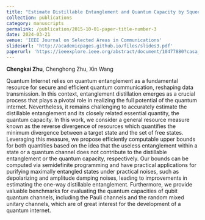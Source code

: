 ```yaml
---
title: "Estimate Distillable Entanglement and Quantum Capacity by Squeezing Useless Entanglement"
collection: publications
category: manuscripts
permalink: /publication/2015-10-01-paper-title-number-3
date: 2024-03-21
venue: 'IEEE Journal on Selected Areas in Communications'
slidesurl: 'http://academicpages.github.io/files/slides3.pdf'
paperurl: 'https://ieeexplore.ieee.org/abstract/document/10477880?casa_token=lBfyR-UfBgUAAAAA:vWqM0ZPkXR49AD5D0NKzN7HcIr9NC3BS41h7OlDR2H_AogvQvw59E3qKmiwtgHJzCo8tBgWpYocN'
---
```


**Chengkai Zhu**, Chenghong Zhu, Xin Wang

Quantum Internet relies on quantum entanglement as a fundamental resource for secure and efficient quantum communication, reshaping data transmission. In this context, entanglement distillation emerges as a crucial process that plays a pivotal role in realizing the full potential of the quantum internet. Nevertheless, it remains challenging to accurately estimate the distillable entanglement and its closely related essential quantity, the quantum capacity. In this work, we consider a general resource measure known as the reverse divergence of resources which quantifies the minimum divergence between a target state and the set of free states. Leveraging this measure, we propose efficiently computable upper bounds for both quantities based on the idea that the useless entanglement within a state or a quantum channel does not contribute to the distillable entanglement or the quantum capacity, respectively. Our bounds can be computed via semidefinite programming and have practical applications for purifying maximally entangled states under practical noises, such as depolarizing and amplitude damping noises, leading to improvements in estimating the one-way distillable entanglement. Furthermore, we provide valuable benchmarks for evaluating the quantum capacities of qubit quantum channels, including the Pauli channels and the random mixed unitary channels, which are of great interest for the development of a quantum internet.
